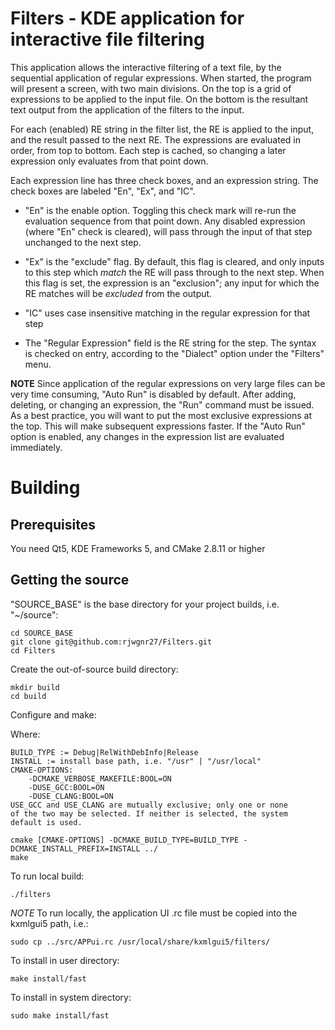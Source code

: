 # Filters - KDE application for interactive file filtering

This application allows the interactive filtering of a text file, by the 
sequential application of regular expressions. When started, the program will
present a screen, with two main divisions. On the top is a grid of expressions 
to be applied to the input file. On the bottom is the resultant text output
from the application of the filters to the input.

For each (enabled) RE string in the filter list, the RE is applied to the input,
and the result passed to the next RE. The expressions are evaluated in order,
from top to bottom. Each step is cached, so changing a later expression only
evaluates from that point down. 

Each expression line has three check boxes, and an expression string. The check
boxes are labeled "En", "Ex", and "IC". 

* "En" is the enable option. Toggling this check mark will re-run the evaluation
sequence from that point down. Any disabled expression (where "En" check is 
cleared), will pass through the input of that step unchanged to the next step.

* "Ex" is the "exclude" flag. By default, this flag is cleared, and only inputs
to this step which *match* the RE will pass through to the next step. When this
flag is set, the expression is an "exclusion"; any input for which the RE 
matches will be *excluded* from the output.

* "IC" uses case insensitive matching in the regular expression for that step

* The "Regular Expression" field is the RE string for the step. The syntax is 
checked on entry, according to the "Dialect" option under the "Filters" menu.

**NOTE** Since application of the regular expressions on very large files can be
very time consuming, "Auto Run" is disabled by default. After adding, deleting,
or changing an expression, the "Run" command must be issued. As a best practice,
you will want to put the most exclusive expressions at the top. This will make
subsequent expressions faster. If the "Auto Run" option is enabled, any changes
in the expression list are evaluated immediately.


# Building
## Prerequisites
You need Qt5, KDE Frameworks 5, and CMake 2.8.11 or higher

## Getting the source
"SOURCE_BASE" is the base directory for your project builds, i.e. "~/source":

```shell
cd SOURCE_BASE
git clone git@github.com:rjwgnr27/Filters.git
cd Filters
```

Create the out-of-source build directory:
```shell
mkdir build
cd build
```

Configure and make:

Where:

	BUILD_TYPE := Debug|RelWithDebInfo|Release
	INSTALL := install base path, i.e. "/usr" | "/usr/local"
	CMAKE-OPTIONS:
		-DCMAKE_VERBOSE_MAKEFILE:BOOL=ON
		-DUSE_GCC:BOOL=ON
		-DUSE_CLANG:BOOL=ON
	USE_GCC and USE_CLANG are mutually exclusive; only one or none
	of the two may be selected. If neither is selected, the system
	default is used.


```shell
cmake [CMAKE-OPTIONS] -DCMAKE_BUILD_TYPE=BUILD_TYPE -DCMAKE_INSTALL_PREFIX=INSTALL ../
make
```

To run local build:

```shell
./filters
```

*NOTE*
To run locally, the application UI .rc file must be copied into the kxmlgui5 path, i.e.:

```shell
sudo cp ../src/APPui.rc /usr/local/share/kxmlgui5/filters/
```

To install in user directory:

```shell
make install/fast
```

To install in system directory:

```shell
sudo make install/fast
```

